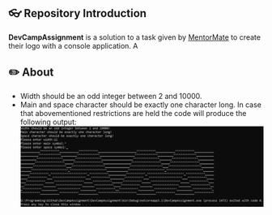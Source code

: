 ## :eyeglasses: Repository Introduction
**DevCampAssignment** is a solution to a task given by [MentorMate](https://mentormate.com/ "MentorMate") to create their logo with a console application.
A 
## :pencil2: About
* Width should be an odd integer between 2 and 10000.
* Main and space character should be exactly one character long.
In case that abovementioned restrictions are held the code will produce the following output:
![alt text](https://github.com/david-asenoff/DevCampAssignment/blob/master/outputDemoResult.jpg?raw=true)
